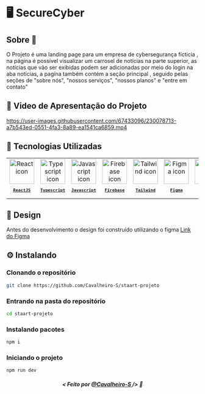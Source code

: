 # 🖥️ SecureCyber

## Sobre :memo:
O Projeto é uma landing page para um empresa de cybersegurança fícticia , na página é possível visualizar um carrosel de notícias na parte superior, as notícias que vão ser exibidas podem ser adicionadas por meio do login na aba notícias, a pagína também contém a seção principal , seguido pelas seções de "sobre nós", "nossos serviços", "nossos planos" e "entre em contato" 

## 🎥 Video de Apresentação do Projeto

https://user-images.githubusercontent.com/67433096/230078713-a7b543ed-0551-4fa3-8a89-ea1541ca6859.mp4

## 🚀 Tecnologias Utilizadas

<table>
  <tr>
  <td align="center">
      <a href="https://pt-br.reactjs.org/">
        <img src="https://skillicons.dev/icons?i=react" width="65px" alt="React icon"/><br>
        <sub>
          <b>
            <pre>ReactJS</pre>
          </b>
        </sub>
      </a>
    </td>
    <td align="center">
      <a href="https://www.typescriptlang.org/">
        <img src="https://skillicons.dev/icons?i=ts" width="65px" alt="Typescript icon"/><br>
        <sub>
          <b>
            <pre>Typescript</pre>
          </b>
        </sub>
      </a>
    </td>
    <td align="center">
      <a href="https://developer.mozilla.org/en-US/docs/Web/JavaScript/">
        <img src="https://skillicons.dev/icons?i=js" width="65px" alt="Javascript icon"/><br>
        <sub>
          <b>
            <pre>Javascript</pre>
          </b>
        </sub>
      </a>
    </td>
    <td align="center">
    <a href="https://firebase.google.com/">
        <img src="https://skillicons.dev/icons?i=firebase" width="65px" alt="Firebase icon"/><br>
        <sub>
          <b>
            <pre>Firebase</pre>
          </b>
        </sub>
      </a>
    </td>
    <td align="center">
    <a href="https://tailwindcss.com/">
        <img src="https://skillicons.dev/icons?i=tailwind" width="65px" alt="Tailwind icon"/><br>
        <sub>
          <b>
            <pre>Tailwind</pre>
          </b>
        </sub>
      </a>
    </td>
    <td align="center">
    <a href="https://figma.com/">
        <img src="https://skillicons.dev/icons?i=figma" width="65px" alt="Figma icon"/><br>
        <sub>
          <b>
            <pre>Figma</pre>
          </b>
        </sub>
      </a>
    </td>
    <td align="center">
    <a href="https://vitejs.dev/">
        <img src="https://skillicons.dev/icons?i=vite" width="65px" alt="Vite icon"/><br>
        <sub>
          <b>
            <pre>Vite</pre>
          </b>
        </sub>
      </a>
    </td>
    <td align="center">
    <a href="https://sanity.io/">
        <img src="https://user-images.githubusercontent.com/67433096/230073403-15238071-52c4-46db-a440-33a17448af81.png" width="65px" alt="Sanity icon"/><br>
        <sub>
          <b>
            <pre>Sanity</pre>
          </b>
        </sub>
      </a>
    </td>
    </tr>
</table>

## 🎨 Design 
Antes do desenvolvimento o design foi construído utilizando o figma
<a href="https://www.figma.com/file/tzowTymVIsA7bZiVPB4aFw/P%C3%A1gina-Seguran%C3%A7a-Cibern%C3%A9tica?node-id=0%3A1&t=t8odHDzc1olpzNfy-1">Link do Figma<a/>

## ⚙ Instalando

### Clonando o repositório
```bash
git clone https://github.com/Cavalheiro-S/staart-projeto
```

### Entrando na pasta do repositório
```bash
cd staart-projeto
```

### Instalando pacotes
```bash
npm i
```

### Iniciando o projeto
```bash
npm run dev
```
##### <p align="center"> <strong> < Feito por <a href="https://github.com/Cavalheiro-S"> @Cavalheiro-S  </a> /> </strong>  :wave:
